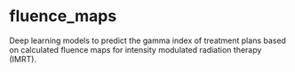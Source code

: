 # fluence_maps
Deep learning models to predict the gamma index of treatment plans based on calculated fluence maps for intensity modulated radiation therapy (IMRT).
